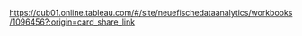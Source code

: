 https://dub01.online.tableau.com/#/site/neuefischedataanalytics/workbooks/1096456?:origin=card_share_link
